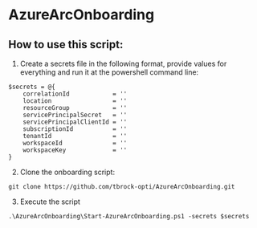 # AzureArcOnboarding

## How to use this script:
1. Create a secrets file in the following format, provide values for everything and run it at the powershell command line:
```console
$secrets = @{
    correlationId            = ''
    location                 = ''
    resourceGroup            = ''
    servicePrincipalSecret   = ''
    servicePrincipalClientId = ''
    subscriptionId           = ''
    tenantId                 = ''
    workspaceId              = ''
    workspaceKey             = ''
}
```
2. Clone the onboarding script:
```console
git clone https://github.com/tbrock-opti/AzureArcOnboarding.git
```
3. Execute the script
```console
.\AzureArcOnboarding\Start-AzureArcOnboarding.ps1 -secrets $secrets
```
